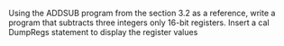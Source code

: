 Using the ADDSUB program from the section 3.2 as a reference, write a program
that subtracts three integers only 16-bit registers.  Insert a cal DumpRegs
statement to display the register values